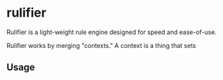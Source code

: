 # rulifier

Rulifier is a light-weight rule engine designed for speed and ease-of-use.

Rulifier works by merging "contexts." A context is a thing that sets 
## Usage




